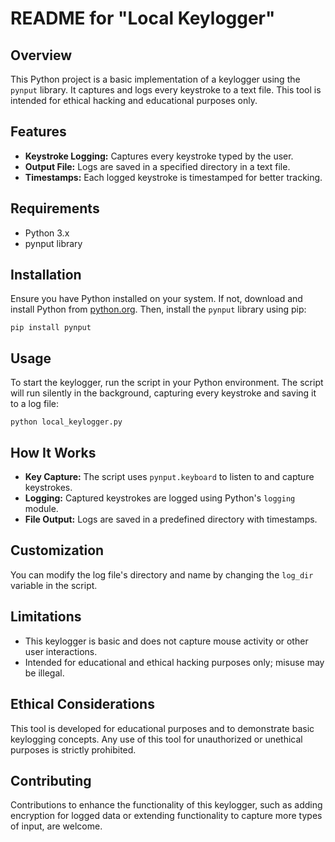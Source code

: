<h1>README for "Local Keylogger"</h1>

<h2>Overview</h2>
<p>This Python project is a basic implementation of a keylogger using the <code>pynput</code> library. It captures and logs every keystroke to a text file. This tool is intended for ethical hacking and educational purposes only.</p>

<h2>Features</h2>
<ul>
  <li><strong>Keystroke Logging:</strong> Captures every keystroke typed by the user.</li>
  <li><strong>Output File:</strong> Logs are saved in a specified directory in a text file.</li>
  <li><strong>Timestamps:</strong> Each logged keystroke is timestamped for better tracking.</li>
</ul>

<h2>Requirements</h2>
<ul>
  <li>Python 3.x</li>
  <li>pynput library</li>
</ul>

<h2>Installation</h2>
<p>Ensure you have Python installed on your system. If not, download and install Python from <a href="https://www.python.org/downloads/">python.org</a>. Then, install the <code>pynput</code> library using pip:</p>
<pre><code>pip install pynput</code></pre>

<h2>Usage</h2>
<p>To start the keylogger, run the script in your Python environment. The script will run silently in the background, capturing every keystroke and saving it to a log file:</p>
<pre><code>python local_keylogger.py</code></pre>

<h2>How It Works</h2>
<ul>
  <li><strong>Key Capture:</strong> The script uses <code>pynput.keyboard</code> to listen to and capture keystrokes.</li>
  <li><strong>Logging:</strong> Captured keystrokes are logged using Python's <code>logging</code> module.</li>
  <li><strong>File Output:</strong> Logs are saved in a predefined directory with timestamps.</li>
</ul>

<h2>Customization</h2>
<p>You can modify the log file's directory and name by changing the <code>log_dir</code> variable in the script.</p>

<h2>Limitations</h2>
<ul>
  <li>This keylogger is basic and does not capture mouse activity or other user interactions.</li>
  <li>Intended for educational and ethical hacking purposes only; misuse may be illegal.</li>
</ul>

<h2>Ethical Considerations</h2>
<p>This tool is developed for educational purposes and to demonstrate basic keylogging concepts. Any use of this tool for unauthorized or unethical purposes is strictly prohibited.</p>

<h2>Contributing</h2>
<p>Contributions to enhance the functionality of this keylogger, such as adding encryption for logged data or extending functionality to capture more types of input, are welcome.</p>
